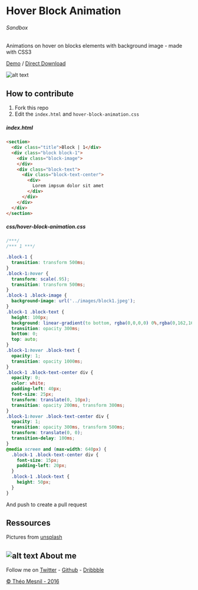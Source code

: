 # Hover Block Animation

###### Sandbox
Animations on hover on blocks elements with background image - made with CSS3

[Demo](http://www.theomesnil.com/demo/HoverBlockAnimation/) / [Direct Download](http://www.theomesnil.com/demo/HoverBlockAnimation/HoverBlockAnimation.zip)

![alt text](http://www.theomesnil.com/data/images/MenuAnimation.gif "theomesnil.com")

## How to contribute

1. Fork this repo
2. Edit the `index.html` and `hover-block-animation.css`

##### index.html

```html
<section>
  <div class="title">Block | 1</div>
  <div class="block block-1">
    <div class="block-image">
    </div>
    <div class="block-text">
      <div class="block-text-center">
        <div>
          Lorem impsum dolor sit amet
        </div>
      </div>
    </div>
  </div>
</section>
```

##### css/hover-block-animation.css

```css
/***/
/*** 1 ***/

.block-1 {
  transition: transform 500ms;
}
.block-1:hover {
  transform: scale(.95);
  transition: transform 500ms;
}
.block-1 .block-image {
  background-image: url('../images/block1.jpeg');
}
.block-1 .block-text {
  height: 100px;
  background: linear-gradient(to bottom, rgba(0,0,0,0) 0%,rgba(0,162,164,0.8) 100%);
  transition: opacity 300ms;
  bottom: 0;
  top: auto;
}
.block-1:hover .block-text {
  opacity: 1;
  transition: opacity 1000ms;
}
.block-1 .block-text-center div {
  opacity: 0;
  color: white;
  padding-left: 40px;
  font-size: 25px;
  transform: translate(0, 10px);
  transition: opacity 200ms, transform 300ms;
}
.block-1:hover .block-text-center div {
  opacity: 1;
  transition: opacity 300ms, transform 500ms;
  transform: translate(0, 0);
  transition-delay: 100ms;
}
@media screen and (max-width: 640px) {
  .block-1 .block-text-center div {
    font-size: 15px;
    padding-left: 20px;
  }
  .block-1 .block-text {
    height: 50px;
  }
}
```

And push to create a pull request

## Ressources

Pictures from [unsplash](https://unsplash.com)

## ![alt text](https://avatars2.githubusercontent.com/u/11488084?v=3&s=25 "theomesnil.com") About me

Follow me on [Twitter](https://twitter.com/theomesnil) - [Github](https://github.com/mesniltheo) -  [Dribbble](https://dribbble.com/theomesnil)

[© Théo Mesnil - 2016](http://www.theomesnil.com)
